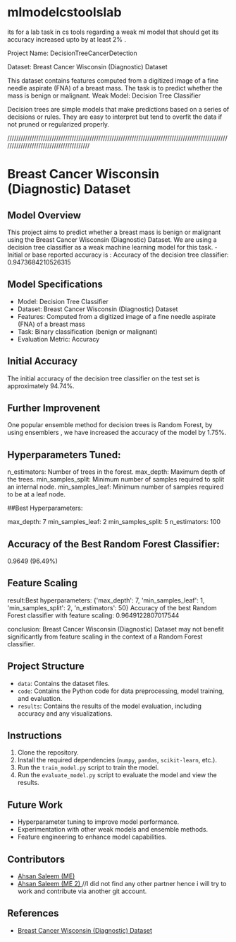 # mlmodelcstoolslab
its for a lab task in cs tools regarding a weak ml model that should get its accuracy increased upto by at least 2% .

Project Name: DecisionTreeCancerDetection

Dataset: Breast Cancer Wisconsin (Diagnostic) Dataset

This dataset contains features computed from a digitized image of a fine needle aspirate (FNA) of a breast mass. The task is to predict whether the mass is benign or malignant.
Weak Model: Decision Tree Classifier

Decision trees are simple models that make predictions based on a series of decisions or rules. They are easy to interpret but tend to overfit the data if not pruned or regularized properly.

////////////////////////////////////////////////////////////////////////////////////////////////////////////////////////////////////////
# Breast Cancer Wisconsin (Diagnostic) Dataset

## Model Overview
This project aims to predict whether a breast mass is benign or malignant using the Breast Cancer Wisconsin (Diagnostic) Dataset. We are using a decision tree classifier as a weak machine learning model for this task.
-Initial or base reported accuracy is :
Accuracy of the decision tree classifier: 0.9473684210526315

## Model Specifications
- Model: Decision Tree Classifier
- Dataset: Breast Cancer Wisconsin (Diagnostic) Dataset
- Features: Computed from a digitized image of a fine needle aspirate (FNA) of a breast mass
- Task: Binary classification (benign or malignant)
- Evaluation Metric: Accuracy

## Initial Accuracy
The initial accuracy of the decision tree classifier on the test set is approximately 94.74%.

## Further Improvenent 
One popular ensemble method for decision trees is Random Forest, by using ensemblers , we 
have increased the accuracy of the model by 1.75%.


## Hyperparameters Tuned:

n_estimators: Number of trees in the forest.
max_depth: Maximum depth of the trees.
min_samples_split: Minimum number of samples required to split an internal node.
min_samples_leaf: Minimum number of samples required to be at a leaf node.

##Best Hyperparameters:

max_depth: 7
min_samples_leaf: 2
min_samples_split: 5
n_estimators: 100

## Accuracy of the Best Random Forest Classifier:

0.9649 (96.49%)

## Feature Scaling
result:Best hyperparameters: {'max_depth': 7, 'min_samples_leaf': 1, 'min_samples_split': 2, 'n_estimators': 50}
Accuracy of the best Random Forest classifier with feature scaling: 0.9649122807017544

conclusion:
Breast Cancer Wisconsin (Diagnostic) Dataset may not benefit significantly from feature scaling in the context of a Random Forest classifier.


## Project Structure
- `data`: Contains the dataset files.
- `code`: Contains the Python code for data preprocessing, model training, and evaluation.
- `results`: Contains the results of the model evaluation, including accuracy and any visualizations.

## Instructions
1. Clone the repository.
2. Install the required dependencies (`numpy`, `pandas`, `scikit-learn`, etc.).
3. Run the `train_model.py` script to train the model.
4. Run the `evaluate_model.py` script to evaluate the model and view the results.

## Future Work
- Hyperparameter tuning to improve model performance.
- Experimentation with other weak models and ensemble methods.
- Feature engineering to enhance model capabilities.

## Contributors
- [Ahsan Saleem (ME) ](https://github.com/icecoldkill)
- [Ahsan Saleem (ME 2) ](https://github.com/icecoldkill) //I did not find any other partner hence i will try to work and contribute via another git account.

## References
- [Breast Cancer Wisconsin (Diagnostic) Dataset](https://archive.ics.uci.edu/ml/datasets/Breast+Cancer+Wisconsin+(Diagnostic))


